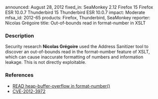 announced: August 28, 2012
fixed_in: SeaMonkey 2.12
          Firefox 15
          Firefox ESR 10.0.7
          Thunderbird 15
          Thunderbird ESR 10.0.7
impact: Moderate
mfsa_id: 2012-65
products: Firefox, Thunderbird, SeaMonkey
reporter: Nicolas Grégoire
title: Out-of-bounds read in format-number in XSLT

<h3>Description</h3>

<p>Security research <strong>Nicolas Grégoire</strong> used the Address
Sanitizer tool to discover an out-of-bounds read in the format-number feature of
XSLT, which can cause inaccurate formatting of numbers and information leakage.
This is not directly exploitable.
</p>


<h3>References</h3>

<ul>
  <li><a href="https://bugzilla.mozilla.org/show_bug.cgi?id=746855">
      READ heap-buffer-overflow in format-number() </a></li>
  <li><a href="http://cve.mitre.org/cgi-bin/cvename.cgi?name=CVE-2012-3972" class="ex-ref">CVE-2012-3972</a></li>
</ul>



